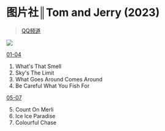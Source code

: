 # 图片社║Tom and Jerry (2023)    
> [QQ频道](https://pd.qq.com/s/2xtjusudx)    

![](https://i.postimg.cc/xdPM1jPm/19-B30611922-E4-F5-A85716-FC67-AD1-F3-C31719252738954.jpg)  

[01-04](https://pd.qq.com/s/fka0666fr)  

01. What's That Smell
02. Sky's The Limit
03. What Goes Around Comes Around
04. Be Careful What You Fish For

[05-07](https://pd.qq.com/s/iz32s4jv)  

05. Count On Merli
06. lce lce Paradise
07. Colourful Chase